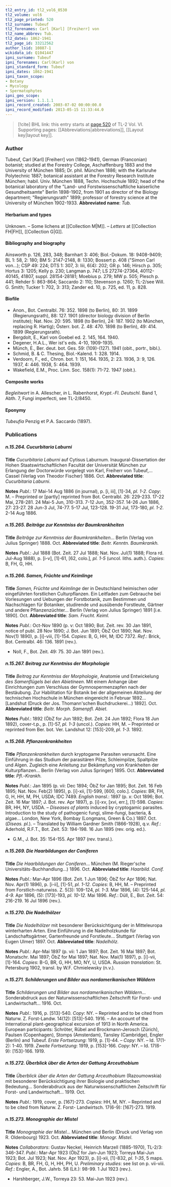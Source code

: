 ```yaml
---
tl2_entry_id: tl2_vol6_0530
tl2_volume: vol6
tl2_page_printed: 520
tl2_surname: Tubeuf
tl2_forenames: Carl [Karl] [Freiherr] von
tl2_name_abbrev: Tub.
tl2_dates: 1862-1941
tl2_page_id: 33212562
author_lsid: 10887-1
wikidata_id: Q1041447
ipni_surname: Tubeuf
ipni_forenames: Carl(Karl) von
ipni_standard_form: Tubeuf
ipni_dates: 1862-1941
ipni_taxon_scope: 
- Botany
- Mycology
- Spermatophytes
ipni_geo_scope: 
ipni_version: 1.1.1.1
ipni_record_created: 2003-07-02 00:00:00.0
ipni_record_modified: 2013-05-15 11:33:44.0
---
```



> [!cite] BHL link: this entry starts at [page 520](https://www.biodiversitylibrary.org/page/33212562) of TL-2 Vol. VI.
> Supporting pages: [[Abbreviations|abbreviations]], [[Layout key|layout key]].

### Author

Tubeuf, Carl \[Karl\] \[Freiherr\] von (1862-1941), German (Franconian) botanist; studied at the Forestry College, Aschaffenburg 1883 and the University of München 1885; Dr. phil. München 1886; with the Karlsruhe Polytechnic 1887; botanical assistant at the Forestry Research Institute München; habil. Univ. München 1888, Techn. Hochschule 1892; head of the botanical laboratory of the "Land- und Forstwissenschaftliche kaiserliche Gesundheitsamte" Berlin 1898-1902, from 1901 as director of the Biology department; "Regierungsrath" 1899; professor of forestry science at the University of München 1902-1933. 
**Abbreviated name**: *Tub.*

#### Herbarium and types

Unknown. – Some lichens at [[Collection M|M]]. – *Letters* at [[Collection FH|FH]], [[Collection G|G]].

#### Bibliography and biography

Ainsworth p. 126, 283, 348; Barnhart 3: 406; Biol.-Dokum. 18: 9408-9409; BL 1: 58, 2: 180; BM 5: 2147-2148, 8: 1330; Bossert p. 408 ("Simon Carl von...); CSP 49: 224; DTS 1: 307, 3: liii, 6(4): 202; GR p. 146; Hirsch p. 305; Hortus 3: 1205; Kelly p. 230; Langman p. 747; LS 27274-27364, 40112-40145, 41807, suppl. 28154-28181; Moebius p. 279; MW p. 505; Plesch p. 441; Rehder 5: 863-864; Saccardo 2: 110; Stevenson p. 1260; TL-2/see Will. G. Smith; Tucker 1: 702, 3: 313; Zander ed. 10, p. 725, ed. 11, p. 828.

#### Biofile

- Anon., Bot. Centralbl. 76: 352. 1898 (to Berlin), 80: 31. 1899 (Regierungsrath), 88: 127. 1901 (director biology division of Berlin institute); Nat. Nov. 20: 595. 1898 (to Berlin), 24: 187. 1902 (to München, replacing R. Hartig); Österr. bot. Z. 48: 470. 1898 (to Berlin), 49: 414. 1899 (Regierungsrath).
- Bergdolt, E., Karl von Goebel ed. 2. 145, 164. 1940.
- Degener, H.A.L., Wer ist's eds. 4-10, 1909-1935.
- Münch, E., Ber. deut. bot. Ges. 59: (109)-(127). 1941 (obit., portr., bibl.).
- Schmid, B. & C. Thesing, Biol.-Kalend. 1: 328. 1914.
- Verdoorn, F., ed., Chron. bot. 1: 151, 164. 1935, 2: 23. 1936, 3: 9, 126. 1937, 4: 446. 1938, 5: 464. 1939.
- Wakefield, E.M., Proc. Linn. Soc. 158(1): 71-72. 1947 (obit.).

#### Composite works

*Begleitwort* in A. Allescher, *in* L. Rabenhorst, *Krypt*.-*Fl. Deutschl*. Band 1, Abth. 7, Fungi imperfecti, see TL-2/8450.

#### Eponymy

*Tubeufia* Penzig et P.A. Saccardo (1897).

### Publications

##### n.15.264. Cucurbitaria Laburni

**Title**
*Cucurbitaria Laburni* auf Cytisus Laburnum. Inaugural-Dissertation der Hohen Staatswirtschaftlichen Facultät der Universität München zur Erlangung der Doctorwürde vorgelegt von Karl, Freiherr von Tubeuf,... Cassel (Verlag von Theodor Fischer) 1886. Oct.
**Abbreviated title**: *Cucurbitaria Laburni*.

**Notes**
*Publ*.: 17 Mai-14 Aug 1886 (in journal), p. \[i, iii\], \[1\]-34, *pl. 1-2. Copy*: M. – Preprinted or \[partly\] reprinted from Bot. Centralbl. 26: 229-233. 17-22 Mai, 278-281. 24 Mai-5 Jun, 310-313. 7-12 Jun, 352-357. 14-26 Jun 1886, 27: 23-27. 28 Jun-3 Jul, 74-77. 5-17 Jul, 123-128. 19-31 Jul, 173-180, *pl. 1-2.* 2-14 Aug 1886.

##### n.15.265. Beiträge zur Kenntniss der Baumkrankheiten

**Title**
*Beiträge zur Kenntniss der Baumkrankheiten*... Berlin (Verlag von Julius Springer) 1888. Oct.
**Abbreviated title**: *Beitr. Kenntn. Baumkrankh.*

**Notes**
*Publ*.: Jul 1888 (Bot. Zeit. 27 Jul 1888; Nat. Nov. Jul(1) 1888; Flora rd. Jul-Aug 1888), p. \[i-v\], \[1\]-61, \[62, colo.\], *pl. 1-5* (uncol. liths. auth.). *Copies*: B, FH, G, HH.

##### n.15.266. Samen, Früchte und Keimlinge

**Title**
*Samen, Früchte und Keimlinge* der in Deutschland heimischen oder eingeführten forstlichen Culturpflanzen. Ein Leitfaden zum Gebrauche bei Vorlesungen und Uebungen der Forstbotanik, zum Bestimmen und Nachschlagen für Botaniker, studirende und ausübende Forstleute, Gärtner und andere Pflanzenzüchter... Berlin (Verlag von Julius Springer) 1891 \[i.e. 1890\]. Oct.
**Abbreviated title**: *Sam. Frucht. Keiml.*

**Notes**
*Publ*.: Oct-Nov 1890 (p. v: Oct 1890; Bot. Zeit. rev. 30 Jan 1891, notice of publ. 28 Nov 1890; J. Bot. Jun 1891; ÖbZ Oct 1890; Nat. Nov. Nov(1) 1890), p. \[i\]-viii, \[1\]-154.
*Copies*: B, G, HH, M; IDC 7372.
*Ref*.: Brick, Bot. Centralbl. 46: 136. 1891 (rev.).
- Noll, F., Bot. Zeit. 49: 75. 30 Jan 1891 (rev.).

##### n.15.267. Beitrag zur Kenntniss der Morphologie

**Title**
*Beitrag zur Kenntniss der Morphologie*, Anatomie und Entwickelung *des Samenflügels bei den Abietineen*. Mit einem Anhange über Einrichtungen zum Verschluss der Gymnospermenzapfen nach der Bestäubung. Zur Habilitation für Botanik bei der allgemeinen Abteilung der technischen Hochschule in München eingereicht in Februar 1892... \[Landshut (Druck der Jos. Thomann'schen Buchdruckerei...) 1892\]. Oct.
**Abbreviated title**: *Beitr. Morph. Samenpfl. Abiet.*

**Notes**
*Publ*.: 1892 (ÖbZ for Jun 1892; Bot. Zeit. 24 Jun 1892; Flora 18 Jun 1892), cover-t.p., p. \[1\]-57, *pl. 1-3* (uncol.). *Copies*: HH, M. – Preprinted or reprinted from Ber. bot. Ver. Landshut 12: \[153\]-209, *pl. 1-3.* 1892.

##### n.15.268. Pflanzenkrankheiten

**Title**
*Pflanzenkrankheiten* durch kryptogame Parasiten verursacht. Eine Einführung in das Studium der parasitären Pilze, Schleimpilze, Spaltpilze und Algen. Zugleich eine Anleitung zur Bekämpfung von Krankheiten der Kulturpflanzen... Berlin (Verlag von Julius Springer) 1895. Oct.
**Abbreviated title**: *Pfl*.-*Krankh.*

**Notes**
*Publ*.: Jan 1895 (p. vii: Dec 1894; ÖbZ for Jan 1895; Bot. Zeit. 16 Feb 1895; Nat. Nov. Feb(2) 1895), p. \[i\]-xii, \[1\]-599, \[600, colo.\]. *Copies*: BR, FH, G, H, HH, M, PH, USDA; IDC 7489.
*English transl*.: 1897 (p. x: Oct 1896; Bot. Zeit. 16 Mar 1897; J. Bot. rev. Apr 1897), p. \[i\]-xv, \[xvi, err.\], \[1\]-598. *Copies*: BR, HH, NY, USDA. – *Diseases of plants* induced by cryptogamic parasites. Introduction to the study of pathogenic fungi, slime-fungi, bacteria, & algae... London, New York, Bombay (Longmans, Green & Co.) 1897. Oct. (*Diseas. pl.*). – Translated by William Gardner Smith (1866-1928), q.v.
*Ref*.: Aderhold, R.F.T., Bot. Zeit. 53: 194-198. 16 Jun 1895 (rev. orig. ed.).
- G.M., J. Bot. 35: 154-155. Apr 1897 (rev. transl.).

##### n.15.269. Die Haarbildungen der Coniferen

**Title**
*Die Haarbildungen der Coniferen*... München (M. Rieger'sche Universitäts-Buchhandlung...) 1896. Oct.
**Abbreviated title**: *Haarbild. Conif.*

**Notes**
*Publ*.: Mar-Apr 1896 (Bot. Zeit. 1 Jun 1896; ÖbZ for Apr 1896; Nat. Nov. Apr(1) 1896), p. \[i-ii\], \[1\]-51, *pl. 1-12. Copies*: B, HH, M. – Preprinted from Forstlich-naturwiss. Z. 5(3): 109-124, *pl. 1-3.* Mar 1896, (4): 125-144, *pl. 4-9.* Apr 1896, (5): \[173\]-193, *pl. 10-12.* Mai 1896.
*Ref*.: Düll, E., Bot. Zeit. 54: 216-219. 16 Jul 1896 (rev.).

##### n.15.270. Die Nadelhölzer

**Title**
*Die Nadelhölzer* mit besonderer Berücksichtigung der in Mitteleuropa winterharten Arten. Eine Einführung in die Nadelholzkunde für Landschaftsgärtner, Gartenfreunde und Forstleute... Stuttgart (Verlag von Eugen Ulmer) 1897. Oct.
**Abbreviated title**: *Nadelhölz.*

**Notes**
*Publ*.: Apr-Mai 1897 (p. vii: 1 Jan 1897; Bot. Zeit. 16 Mai 1897; Bot. Monatschr. Mai 1897; ÖbZ for Mai 1897; Nat. Nov. Mai(1) 1897), p. \[i\]-vii, \[1\]-164. *Copies*: B-G, BR, G, HH, MO, NY, U, USDA.
*Russian translation*: St. Petersburg 1902, transl. by W.F. Chmielewsky (n.v.).

##### n.15.271. Schilderungen und Bilder aus nordamerikanischen Wäldern

**Title**
*Schilderungen und Bilder aus nordamerikanischen Wäldern*... Sonderabdruck aus der Naturwissenschaftlichen Zeitschrift für Forst- und Landwirtschaft... 1916. Oct.

**Notes**
*Publ*.: 1916, p. \[513\]-540. *Copy*: NY. – Reprinted and to be cited from Naturw. Z. Forst-Landw. 14(12): \[513\]-540. 1916. – An account of the International plant-geographical excursion of 1913 in North America. European participants: Schröter, Rübel and Brockmann-Jerosch (Zürich), Paulsen (Copenhagen), Stomps (Amsterdam), Tansley (Cambridge), Engler (Berlin) and Tubeuf.
*Erste Fortsetzung*: 1919, p. \[1\]-44. – *Copy*: NY. – Id. 17(1-2): 1-40. 1919.
*Zweite Fortsetzung*: 1919, p. \[153\]-166. *Copy*: NY. – Id. 17(6-9): \[153\]-166. 1919.

##### n.15.272. Überblick über die Arten der Gattung Arceuthobium

**Title**
*Überblick über die Arten der Gattung Arceuthobium* (Razoumowskia) mit besonderer Berücksichtigung ihrer Biologie und praktischen Bedeutung... Sonderabdruck aus der Naturwissenschaftlichen Zeitschrift für Forst- und Landwirtschaft... 1919. Oct.

**Notes**
*Publ*.: 1919, cover, p. \[167\]-273. *Copies*: HH, M, NY. – Reprinted and to be cited from Naturw. Z. Forst- Landwirtsch. 17(6-9): \[167\]-273. 1919.

##### n.15.273. Monographie der Mistel

**Title**
*Monographie der Mistel*... München und Berlin (Druck und Verlag von R. Oldenbourg) 1923. Oct.
**Abbreviated title**: *Monogr. Mistel*.

**Notes**
*Collaborators*: Gustav Neckel, Heinrich Marzell (1885-1970), TL-2/3: 346-347.
*Publ*.: Mar-Apr 1923 (ÖbZ for Jan-Jun 1923; Torreya Mai-Jun 1923; Bot. Jul 1923; Nat. Nov. Apr 1923), p. \[i\]-xii, \[1\]-832, *pl. 1-35*, 5 maps. *Copies*: B, BR, FH, G, H, HH, PH, U.
*Preliminary studies*: see list on p. vii-viii.
*Ref*.: Engler, A., Bot. Jahrb. 58 (Lit.): 98-99. 1 Jul 1923 (rev.).
- Harshberger, J.W., Torreya 23: 53. Mai-Jun 1923 (rev.).

